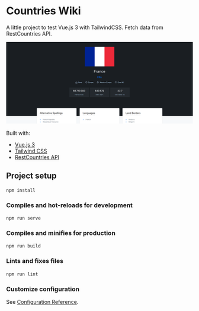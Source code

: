 # Countries Wiki

A little project to test Vue.js 3 with TailwindCSS. Fetch data from RestCountries API.

![demo](https://raw.githubusercontent.com/et3rnity45/countries-wiki/main/src/assets/demo.png)

Built with:

- [Vue.js 3](https://v3.vuejs.org/)
- [Tailwind CSS](https://tailwindcss.com/)
- [RestCountries API](https://restcountries.eu/)

## Project setup
```
npm install
```

### Compiles and hot-reloads for development
```
npm run serve
```

### Compiles and minifies for production
```
npm run build
```

### Lints and fixes files
```
npm run lint
```

### Customize configuration
See [Configuration Reference](https://cli.vuejs.org/config/).